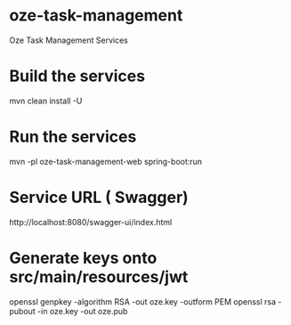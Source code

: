 # oze-task-management
Oze Task Management Services

# Build the services 
mvn clean install -U

# Run the services
mvn -pl oze-task-management-web spring-boot:run

# Service URL ( Swagger)
http://localhost:8080/swagger-ui/index.html

# Generate keys onto src/main/resources/jwt
openssl genpkey -algorithm RSA -out oze.key -outform PEM
openssl rsa -pubout -in oze.key -out oze.pub